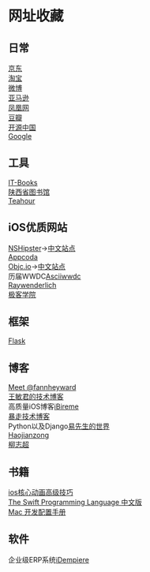 # 网址收藏

## 日常
[京东](http://www.jd.com)  
[淘宝](http://www.taobao.com)  
[微博](http://www.weibo.com)  
[亚马逊](http://www.amazon.cn)  
[凤凰网](http://www.ifeng.com)  
[豆瓣](http://www.douban.com)  
[开源中国](http://www.oschina.net)  
[Google](https://www.google.com)

## 工具
[IT-Books](http://www.it-ebooks.info)  
[陕西省图书馆](http://www.sxlib.org.cn)  
[Teahour](http://teahour.fm)

## iOS优质网站
[NSHipster](http://nshipster.com)->[中文站点](http://nshipster.cn/)  
[Appcoda](http://www.appcoda.com)  
[Objc.io](https://www.objc.io)->[中文站点](http://www.objcio.cn/)  
历届WWDC[Asciiwwdc](http://asciiwwdc.com/)  
[Raywenderlich](http://www.raywenderlich.com)  
[极客学院](http://wiki.jikexueyuan.com/)

## 框架
[Flask](http://flask.pocoo.org)

## 博客
[Meet @fannheyward](http://fann.im)  
[王敏君的技术博客](http://kingstal.github.io)  
高质量iOS博客[iBireme](http://blog.ibireme.com)  
[暴走技术博客](http://dev.baozou.com)  
Python以及Django[易先生的世界](http://yijingping.github.io)  
[Haojianzong](http://www.haojianzong.com/)  
[柳志超](http://liuzhichao.com/)

## 书籍
[ios核心动画高级技巧](https://www.gitbook.com/book/zsisme/ios-/details)  
[The Swift Programming Language 中文版](http://wiki.jikexueyuan.com/project/swift/)  
[Mac 开发配置手册](https://www.gitbook.com/book/aaaaaashu/mac-dev-setup/details)

## 软件
企业级ERP系统[iDempiere](http://wiki.idempiere.org/zh/)
